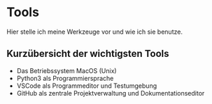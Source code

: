 # Tools
Hier stelle ich meine Werkzeuge vor und wie ich sie benutze.


## Kurzübersicht der wichtigsten Tools

- Das Betriebssystem MacOS (Unix)
- Python3 als Programmiersprache
- VSCode als Programmeditor und Testumgebung
- GitHub als zentrale Projektverwaltung und Dokumentationseditor
